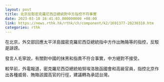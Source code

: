 ```yaml
---
layout: post
title: 北京反駁密克羅尼西亞總統對中方指控不符事實
date: 2023-03-10 16:41:03.000000000 +08:00
link: https://news.rthk.hk/rthk/ch/component/k2/1691377-20230310.htm
categories: rthk
---
```


在北京，外交部回應太平洋島國密克羅尼西亞總統指中方作出賄賂等的指控，反駁是誹謗。

發言人毛寧說，有關對中國的抹黑和指責不符合事實，中方絕對不接受。

較早前，外電報道，密克羅尼西亞總統帕努埃洛致函國會和高級官員，指控北京作出各種威脅、賄賂該國高官的行徑，建議轉為承認台灣。
